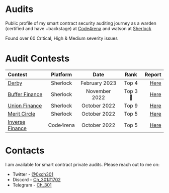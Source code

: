 # Audits
 Public profile of my smart contract security auditing journey as a warden (certified and have +backstage) at [Code4rena](https://code4rena.com/) and watson at [Sherlock](https://app.sherlock.xyz/audits/contests) 

Found over 60 Critical, High & Medium severity issues

# Audit Contests
 | Contest | Platform | Date | Rank | Report | 
| :---         |     :---:      |     :---:     |     :---:    |          ---: |
| [Derby](https://app.sherlock.xyz/audits/contests/13)     | Sherlock     |  February 2023    |    Top 4   | [Here](https://github.com/Ch-301/audits/tree/main/Sherlock/derby/report.md)      | 
| [Buffer Finance](https://app.sherlock.xyz/audits/contests/24)     | Sherlock     |  November 2022    |    Top 3 🥉  | [Here](https://github.com/Ch-301/audits/tree/main/Sherlock/buffer_finance/report.md)      | 
| [Union Finance](https://app.sherlock.xyz/audits/contests/11)     | Sherlock     |  October 2022    |    Top 9   | [Here](https://github.com/Ch-301/audits/tree/main/Sherlock/union_finance/report.md)      | 
| [Merit Circle](https://app.sherlock.xyz/audits/contests/9)     | Sherlock     |  October 2022    |    Top 5   | [Here](https://github.com/Ch-301/audits/tree/main/Sherlock/merit_circle/report.md)      | 
| [Inverse Finance](https://code4rena.com/contests/2022-10-inverse-finance-contest)     | Code4rena     |  October 2022    |    Top 5   | [Here](https://github.com/Ch-301/audits/tree/main/Code4rena/inverse_finance/report.md)      | 


# Contacts
I am available for smart contract private audits. Please reach out to me on:

- Twitter    - [@0xch301](https://twitter.com/0xch301)
- Discord   - [Ch_301#1702](https://discord.com/users/Ch_301#1702)
- Telegram - [Ch_301](https://t.me/ChBahri)
